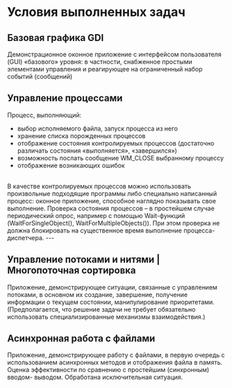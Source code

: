 # Условия выполненных задач
## Базовая графика GDI
Демонстрационное оконное приложение с интерфейсом пользователя
(GUI) «базового» уровня: в частности, снабженное простыми элементами
управления и реагирующее на ограниченный набор событий (сообщений)
<br>

## Управление процессами

Процесс, выполняющий:
- выбор исполняемого файла, запуск процесса из него
- хранение списка порожденных процессов
- отображение состояния контролируемых процессов (достаточно
различать состояния «выполняется», «завершился»)
- возможность послать сообщение WM_CLOSE выбранному процессу
- отображение возникающих ошибок
<br>
В качестве контролируемых процессов можно использовать произвольные
подходящие программы либо специально написанный процесс: оконное
приложение, способное наглядно показывать свое выполнение.
Проверка состояния процессов – в простейшем случае периодический
опрос, например с помощью Wait-функций (WaitForSingleObject(),
WaitForMultipleObjects()). При этом проверка не должна блокировать на
существенное время выполнение процесса-диспетчера.
---
<br>

## Управление потоками и нитями | Многопоточная сортировка

Приложение, демонстрирующее ситуации, связанные с
управлением потоками, в основном их создание, завершение, получение
информации о текущем состоянии, манипулирование приоритетами.
(Предполагается, что решение задачи не требует
обязательно использовать специализированные механизмы
взаимодействия.)

## Асинхронная работа с файлами

Приложение, демонстрирующее работу с файлами, в первую очередь с
использованием асинхронных методов и отображения файла в память.
Оценка эффективности по сравнению с простейшим (синхронным) вводом-
выводом. Обработана исключительная ситуация.